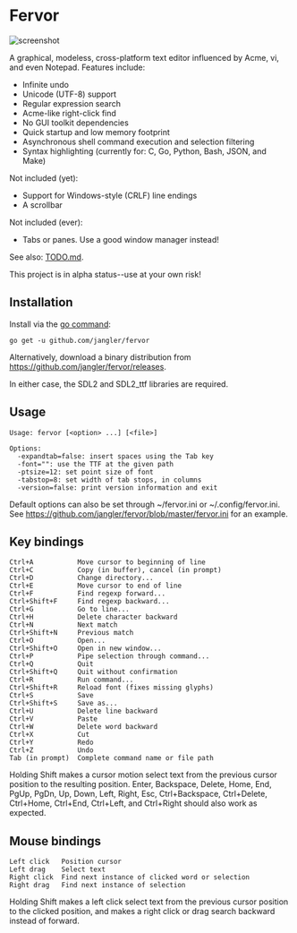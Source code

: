 Fervor
======

![screenshot](http://jangler.info/dl/fervor-screenshot.png 'screenshot')

A graphical, modeless, cross-platform text editor influenced by Acme, vi, and
even Notepad. Features include:

- Infinite undo
- Unicode (UTF-8) support
- Regular expression search
- Acme-like right-click find
- No GUI toolkit dependencies
- Quick startup and low memory footprint
- Asynchronous shell command execution and selection filtering
- Syntax highlighting (currently for: C, Go, Python, Bash, JSON, and Make)

Not included (yet):

- Support for Windows-style (CRLF) line endings
- A scrollbar

Not included (ever):

- Tabs or panes. Use a good window manager instead!

See also: [TODO.md](https://github.com/jangler/fervor/blob/master/TODO.md).

This project is in alpha status--use at your own risk!

Installation
------------
Install via the [go command](http://golang.org/cmd/go/):

	go get -u github.com/jangler/fervor

Alternatively, download a binary distribution from
<https://github.com/jangler/fervor/releases>.

In either case, the SDL2 and SDL2\_ttf libraries are required.

Usage
-----
	Usage: fervor [<option> ...] [<file>]

	Options:
	  -expandtab=false: insert spaces using the Tab key
	  -font="": use the TTF at the given path
	  -ptsize=12: set point size of font
	  -tabstop=8: set width of tab stops, in columns
	  -version=false: print version information and exit

Default options can also be set through ~/fervor.ini or ~/.config/fervor.ini.
See <https://github.com/jangler/fervor/blob/master/fervor.ini> for an example.

Key bindings
------------
	Ctrl+A           Move cursor to beginning of line
	Ctrl+C           Copy (in buffer), cancel (in prompt)
	Ctrl+D           Change directory...
	Ctrl+E           Move cursor to end of line
	Ctrl+F           Find regexp forward...
	Ctrl+Shift+F     Find regexp backward...
	Ctrl+G           Go to line...
	Ctrl+H           Delete character backward
	Ctrl+N           Next match
	Ctrl+Shift+N     Previous match
	Ctrl+O           Open...
	Ctrl+Shift+O     Open in new window...
	Ctrl+P           Pipe selection through command...
	Ctrl+Q           Quit
	Ctrl+Shift+Q     Quit without confirmation
	Ctrl+R           Run command...
	Ctrl+Shift+R     Reload font (fixes missing glyphs)
	Ctrl+S           Save
	Ctrl+Shift+S     Save as...
	Ctrl+U           Delete line backward
	Ctrl+V           Paste
	Ctrl+W           Delete word backward
	Ctrl+X           Cut
	Ctrl+Y           Redo
	Ctrl+Z           Undo
	Tab (in prompt)  Complete command name or file path

Holding Shift makes a cursor motion select text from the previous cursor
position to the resulting position. Enter, Backspace, Delete, Home, End, PgUp,
PgDn, Up, Down, Left, Right, Esc, Ctrl+Backspace, Ctrl+Delete, Ctrl+Home,
Ctrl+End, Ctrl+Left, and Ctrl+Right should also work as expected.

Mouse bindings
--------------
	Left click   Position cursor
	Left drag    Select text
	Right click  Find next instance of clicked word or selection
	Right drag   Find next instance of selection

Holding Shift makes a left click select text from the previous cursor position
to the clicked position, and makes a right click or drag search backward
instead of forward.
